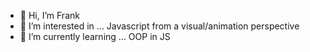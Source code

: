 - 👋 Hi, I’m Frank
- 👀 I’m interested in ... Javascript from a visual/animation perspective
- 🌱 I’m currently learning ... OOP in JS



<!---
visiblefrank/visiblefrank is a ✨ special ✨ repository because its `README.md` (this file) appears on your GitHub profile.
You can click the Preview link to take a look at your changes.
--->
